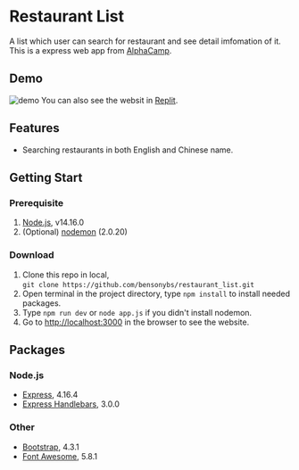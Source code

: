 # Restaurant List
A list which user can search for restaurant and see detail imfomation of it.   
This is a express web app from [AlphaCamp](https://tw.alphacamp.co/).   
## Demo
![demo](/public/image/demo.gif)
You can also see the websit in [Replit](https://replit.com/@bensonybs/restaurantlist).
## Features
- Searching restaurants in both English and Chinese  name.
## Getting Start
### Prerequisite
1. [Node.js](https://nodejs.org/en/), v14.16.0
2. (Optional) [nodemon](https://www.npmjs.com/package/nodemon) (2.0.20)
### Download
1. Clone this repo in local,   
   `git clone https://github.com/bensonybs/restaurant_list.git`
2. Open terminal in the project directory, type `npm install` to install needed packages.
2. Type `npm run dev` or `node app.js` if you didn't install nodemon.
3. Go to [http://localhost:3000](http://localhost:3000) in the browser to see the website. 

## Packages
### Node.js
- [Express](https://www.npmjs.com/package/express/v/4.16.4), 4.16.4
- [Express Handlebars](https://www.npmjs.com/package/express-handlebars/v/3.0.0), 3.0.0
### Other
- [Bootstrap](https://getbootstrap.com/), 4.3.1
- [Font Awesome](https://fontawesome.com/), 5.8.1
